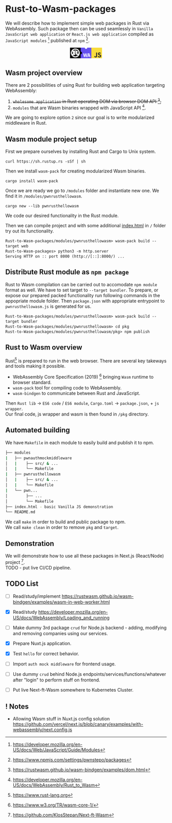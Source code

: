 # Rust-to-Wasm-packages
We will describe how to implement simple web packages in Rust via WebAssembly. Such package then can be used seamlessly in `Vanilla JavaScript web application` or `React.js web application` compiled as `JavaScript modules` [^1] published at `npm` [^2].
<p align="center">
  <img src="misc/imgs/rustwasmjs.png" alt="rust-wasm-js" style="width: 20%;" />
</p> 

## Wasm project overview
There are 2 possibilities of using Rust for building web application targeting WebAssembly:
1. ~~`wholesome application` in Rust operating DOM via browser DOM API [^3],~~
2. `modules` that are Wasm binaries wrapped with JavaScript API [^4].  

We are going to explore option `2` since our goal is to write modularized middleware in Rust.  

## Wasm module project setup

First we prepare ourselves by installing Rust and Cargo to Unix system.
```
curl https://sh.rustup.rs -sSf | sh
```
Then we install `wasm-pack` for creating modularized Wasm binaries.
```
cargo install wasm-pack
``` 
Once we are ready we go to `/modules` folder and instantiate new one. We find it in `/modules/pwnrusthellowasm`.
```
cargo new --lib pwnrusthellowasm
```
We code our desired functionality in the Rust module.  

Then we can compile project and with some additional [index.html](https://github.com/KlosStepan/Shared-worker-running-WebAssembly/blob/main/index.html) in `/` folder try out its functionality.
```
Rust-to-Wasm-packages/modules/pwnrusthellowasm> wasm-pack build --target web
Rust-to-Wasm-packages> python3 -m http.server
Serving HTTP on :: port 8000 (http://[::]:8000/) ...
```

## Distribute Rust module as `npm package`
Rust to Wasm compilation can be carried out to accomodate `npm module` format as well. We have to set target to `--target bundler`. To prepare, or expose our prepared packed functionality run following commands in the appopriate module folder. Then `package.json` with appropriate entrypoint to `pwnrusthellowasm.js` is generated for us.
```
Rust-to-Wasm-packages/modules/pwnrusthellowasm> wasm-pack build --target bundler
Rust-to-Wasm-packages/modules/pwnrusthellowasm> cd pkg
Rust-to-Wasm-packages/modules/pwnrusthellowasm/pkg> npm publish
``` 

## Rust to Wasm overview
Rust[^6] is prepared to run in the web browser. There are several key takeways and tools making it possible.
- WebAssembly Core Specification (2019) [^5] bringing `Wasm` runtime to browser standard.
- `wasm-pack` tool for compiling code to WebAssembly.
- `wasm-bindgen` to communicate between Rust and JavaScript.

Then `Rust lib` -> `ES6 code` / `ES6 module`, `Cargo.toml` -> `package.json`, + `js wrapper`.  
Our final code, js wrapper and wasm is then found in `/pkg` directory.  

## Automated building
We have `Makefile` in each module to easily build and publish it to npm.
```bash
├── modules
|   ├── pwnauthmockmiddleware
│   |    ├── src/ & ...
│   |    └── Makefile
|   ├── pwnrusthellowasm
│   |    ├── src/ & ...
│   |    └── Makefile
|   └── pwn...
│        ├── ...
│        └── Makefile
├── index.html - basic Vanilla JS demonstration
└── README.md
```
We call `make` in order to build and public package to npm.  
We call `make clean` in order to remove `pkg` and `target`.


## Demonstration
We will demonstrate how to use all these packages in Next.js (React/Node) project [^7].  
TODO - put live CI/CD pipeline.
## TODO List
- [ ] Read/study/implement https://rustwasm.github.io/wasm-bindgen/examples/wasm-in-web-worker.html
- [x] Read/study https://developer.mozilla.org/en-US/docs/WebAssembly/Loading_and_running
- [ ] Make dummy 3rd package `crud` for Node.js backend - adding, modifying and removing companies using our services.
- [x] Prepare Nuxt.js application.
- [x] Test `hello` for correct behavior.
- [ ] Import `auth mock middleware` for frontend usage.
- [ ] Use dummy `crud` behind Node.js endpoints/services/functions/whatever after "login" to perform stuff on frontend.  
- [ ] Put live Next-ft-Wasm somewhere to Kubernetes Cluster.


## ! Notes
- Allowing Wasm stuff in Nuxt.js config solution https://github.com/vercel/next.js/blob/canary/examples/with-webassembly/next.config.js

[^1]: https://developer.mozilla.org/en-US/docs/Web/JavaScript/Guide/Modules
[^2]: https://www.npmjs.com/settings/pwnstepo/packages
[^3]: https://rustwasm.github.io/wasm-bindgen/examples/dom.html
[^4]: https://developer.mozilla.org/en-US/docs/WebAssembly/Rust_to_Wasm
[^5]: https://www.w3.org/TR/wasm-core-1/
[^6]: https://www.rust-lang.org
[^7]: https://github.com/KlosStepan/Next-ft-Wasm
